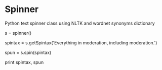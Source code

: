 Spinner
=======

Python text spinner class using NLTK and wordnet synonyms dictionary


s = spinner()

spintax = s.getSpintax('Everything in moderation, including moderation.')

spun = s.spin(spintax)

print spintax, spun
